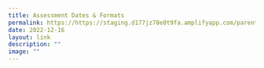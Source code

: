 ```yaml
---
title: Assessment Dates & Formats
permalink: https://https://staging.d177jz78e0t9fa.amplifyapp.com/parents-and-students/Information-for-Parents/Assessments/
date: 2022-12-16
layout: link
description: ""
image: ""
---
```








